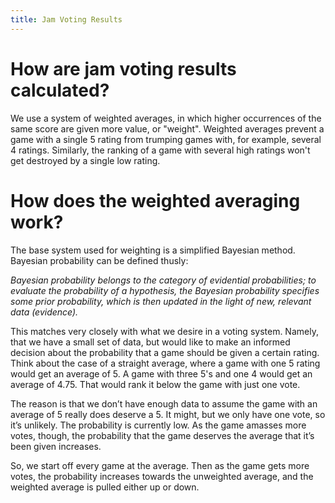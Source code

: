 ```yaml
---
title: Jam Voting Results
---
```


# How are jam voting results calculated?

We use a system of weighted averages, in which higher occurrences of the same score are given more value, or "weight". Weighted averages prevent a game with a single 5 rating from trumping games with, for example, several 4 ratings. Similarly, the ranking of a game with several high ratings won't get destroyed by a single low rating.

# How does the weighted averaging work?

The base system used for weighting is a simplified Bayesian method. Bayesian probability can be defined thusly:

_Bayesian probability belongs to the category of evidential probabilities; to evaluate the probability of a hypothesis, the Bayesian probability specifies some prior probability, which is then updated in the light of new, relevant data (evidence)._

This matches very closely with what we desire in a voting system. Namely, that we have a small set of data, but would like to make an informed decision about the probability that a game should be given a certain rating. Think about the case of a straight average, where a game with one 5 rating would get an average of 5. A game with three 5's and one 4 would get an average of 4.75. That would rank it below the game with just one vote.

The reason is that we don’t have enough data to assume the game with an average of 5 really does deserve a 5. It might, but we only have one vote, so it’s unlikely. The probability is currently low. As the game amasses more votes, though, the probability that the game deserves the average that it’s been given increases.

So, we start off every game at the average. Then as the game gets more votes, the probability increases towards the unweighted average, and the weighted average is pulled either up or down.
